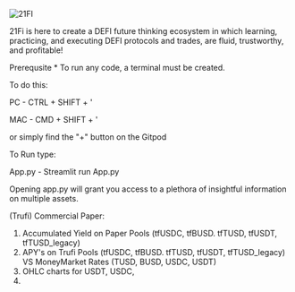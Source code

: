 ![21FI](https://user-images.githubusercontent.com/89996852/175836390-98cb1847-a251-4443-8885-13ad1b39a4c3.png)

21Fi is here to create a DEFI future thinking ecosystem in which learning, practicing, and executing DEFI protocols and trades, are fluid, trustworthy, and profitable!

 Prerequsite * To run any code, a terminal must be created. 

To do this:  

PC - CTRL + SHIFT + '

MAC - CMD + SHIFT + ' 

or simply find the "+" button on the Gitpod

To Run type:

App.py - Streamlit run App.py

Opening app.py will grant you access to a plethora of insightful information on multiple assets.

(Trufi) Commercial Paper: 
1. Accumulated Yield on Paper Pools (tfUSDC, tfBUSD. tfTUSD, tfUSDT, tfTUSD_legacy)
2. APY's on Trufi Pools (tfUSDC, tfBUSD. tfTUSD, tfUSDT, tfTUSD_legacy)  VS  MoneyMarket Rates (TUSD, BUSD, USDC, USDT) 
3. OHLC charts for USDT, USDC, 
4. 





